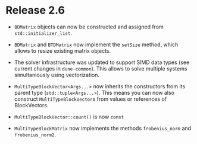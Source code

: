 # Release 2.6

- `BDMatrix` objects can now be constructed and assigned from `std::initializer_list`.

- `BDMatrix` and `BTDMatrix` now implement the `setSize` method, which allows to
  resize existing matrix objects.

- The solver infrastructure was updated to support SIMD data types (see
  current changes in `dune-common`). This allows to solve multiple systems
  simultaniously using vectorization.

- `MultiTypeBlockVector<Args...>` now inherits the constructors from its
parent type (`std::tuple<Args...>`). This means you can now also construct
`MultiTypeBlockVector`s from values or references of BlockVectors.

- `MultiTypeBlockVector::count()` is now `const`

- `MultiTypeBlockMatrix` now implements the methods `frobenius_norm` and `frobenius_norm2`.
